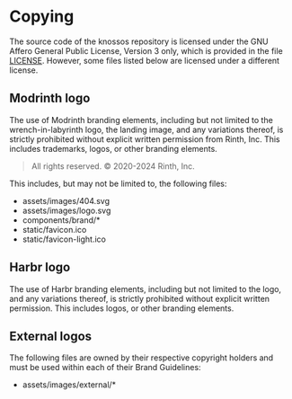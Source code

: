 # Copying

The source code of the knossos repository is licensed under the GNU Affero General Public License, Version 3 only, which is provided in the file [LICENSE](./LICENSE). However, some files listed below are licensed under a different license.

## Modrinth logo

The use of Modrinth branding elements, including but not limited to the wrench-in-labyrinth logo, the landing image, and any variations thereof, is strictly prohibited without explicit written permission from Rinth, Inc. This includes trademarks, logos, or other branding elements.

> All rights reserved. © 2020-2024 Rinth, Inc.

This includes, but may not be limited to, the following files:

- assets/images/404.svg
- assets/images/logo.svg
- components/brand/\*
- static/favicon.ico
- static/favicon-light.ico

## Harbr logo

The use of Harbr branding elements, including but not limited to the logo, and any variations thereof, is strictly prohibited without explicit written permission. This includes logos, or other branding elements.


## External logos

The following files are owned by their respective copyright holders and must be used within each of their Brand Guidelines:

- assets/images/external/\*
